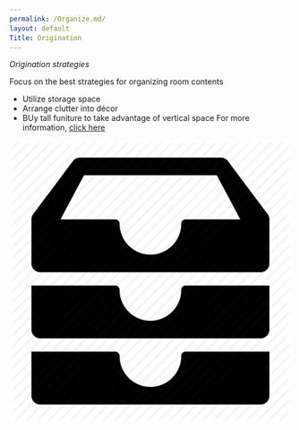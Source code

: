 ```yaml
---
permalink: /Organize.md/
layout: default
Title: Origination 
---
```


_Origination strategies_

Focus on the best strategies for organizing room contents 
			
- Utilize storage space
- Arrange clutter into décor 
- BUy tall funiture to take advantage of vertical space 
	  For more information, [click here ](http://www.popsugar.com/smart-living/Bedroom-Organization-Tips-22309085?stream_view=1#photo-22309094)
	 
![](/Images/orig.png)
